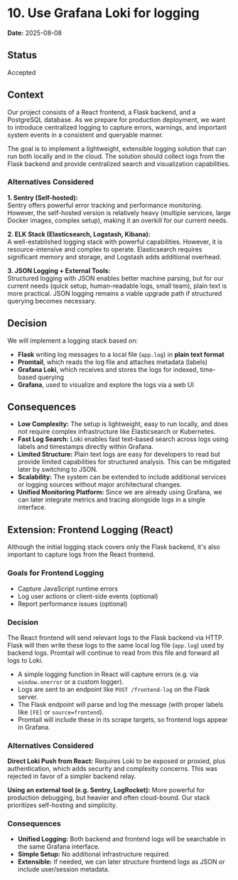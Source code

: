 # 10. Use Grafana Loki for logging

**Date:** 2025-08-08

## Status

Accepted

## Context

Our project consists of a React frontend, a Flask backend, and a PostgreSQL database. As we prepare for production deployment, we want to introduce centralized logging to capture errors, warnings, and important system events in a consistent and queryable manner.

The goal is to implement a lightweight, extensible logging solution that can run both locally and in the cloud. The solution should collect logs from the Flask backend and provide centralized search and visualization capabilities.

### Alternatives Considered

**1. Sentry (Self-hosted):**  
Sentry offers powerful error tracking and performance monitoring. However, the self-hosted version is relatively heavy (multiple services, large Docker images, complex setup), making it an overkill for our current needs.

**2. ELK Stack (Elasticsearch, Logstash, Kibana):**  
A well-established logging stack with powerful capabilities. However, it is resource-intensive and complex to operate. Elasticsearch requires significant memory and storage, and Logstash adds additional overhead.

**3. JSON Logging + External Tools:**  
Structured logging with JSON enables better machine parsing, but for our current needs (quick setup, human-readable logs, small team), plain text is more practical. JSON logging remains a viable upgrade path if structured querying becomes necessary.

## Decision

We will implement a logging stack based on:

- **Flask** writing log messages to a local file (`app.log`) in **plain text format**
- **Promtail**, which reads the log file and attaches metadata (labels)
- **Grafana Loki**, which receives and stores the logs for indexed, time-based querying
- **Grafana**, used to visualize and explore the logs via a web UI


## Consequences

* **Low Complexity:** The setup is lightweight, easy to run locally, and does not require complex infrastructure like Elasticsearch or Kubernetes.
* **Fast Log Search:** Loki enables fast text-based search across logs using labels and timestamps directly within Grafana.
* **Limited Structure:** Plain text logs are easy for developers to read but provide limited capabilities for structured analysis. This can be mitigated later by switching to JSON.
* **Scalability:** The system can be extended to include additional services or logging sources without major architectural changes.
* **Unified Monitoring Platform:** Since we are already using Grafana, we can later integrate metrics and tracing alongside logs in a single interface.

## Extension: Frontend Logging (React)

Although the initial logging stack covers only the Flask backend, it's also important to capture logs from the React frontend.

### Goals for Frontend Logging

- Capture JavaScript runtime errors
- Log user actions or client-side events (optional)
- Report performance issues (optional)

### Decision

The React frontend will send relevant logs to the Flask backend via HTTP. Flask will then write these logs to the same local log file (`app.log`) used by backend logs. Promtail will continue to read from this file and forward all logs to Loki.

- A simple logging function in React will capture errors (e.g. via `window.onerror` or a custom logger).
- Logs are sent to an endpoint like `POST /frontend-log` on the Flask server.
- The Flask endpoint will parse and log the message (with proper labels like `[FE]` or `source=frontend`).
- Promtail will include these in its scrape targets, so frontend logs appear in Grafana.

### Alternatives Considered

**Direct Loki Push from React:** Requires Loki to be exposed or proxied, plus authentication, which adds security and complexity concerns. This was rejected in favor of a simpler backend relay.

**Using an external tool (e.g. Sentry, LogRocket):** More powerful for production debugging, but heavier and often cloud-bound. Our stack prioritizes self-hosting and simplicity.

### Consequences

- **Unified Logging:** Both backend and frontend logs will be searchable in the same Grafana interface.
- **Simple Setup:** No additional infrastructure required.
- **Extensible:** If needed, we can later structure frontend logs as JSON or include user/session metadata.
